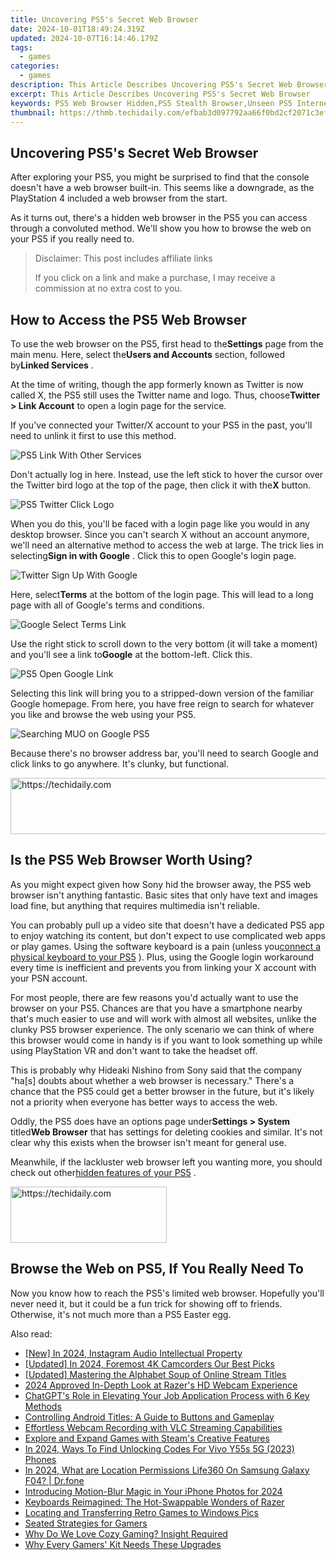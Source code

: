 ```yaml
---
title: Uncovering PS5's Secret Web Browser
date: 2024-10-01T18:49:24.319Z
updated: 2024-10-07T16:14:46.179Z
tags:
  - games
categories:
  - games
description: This Article Describes Uncovering PS5's Secret Web Browser
excerpt: This Article Describes Uncovering PS5's Secret Web Browser
keywords: PS5 Web Browser Hidden,PS5 Stealth Browser,Unseen PS5 Internet,PS5 Browser Secrets,Mystery PS5 Browser,Secret PlayStation Browser,Undercover PS5 Net
thumbnail: https://thmb.techidaily.com/efbab3d097792aa66f0bd2cf2071c3ef92d9d9dc79fa36684145aac317075ce9.jpg
---
```


## Uncovering PS5's Secret Web Browser

 After exploring your PS5, you might be surprised to find that the console doesn't have a web browser built-in. This seems like a downgrade, as the PlayStation 4 included a web browser from the start.

 As it turns out, there's a hidden web browser in the PS5 you can access through a convoluted method. We'll show you how to browse the web on your PS5 if you really need to.

>  Disclaimer: This post includes affiliate links
>
>  If you click on a link and make a purchase, I may receive a commission at no extra cost to you.
>

## How to Access the PS5 Web Browser

 To use the web browser on the PS5, first head to the**Settings** page from the main menu. Here, select the**Users and Accounts** section, followed by**Linked Services** .

 At the time of writing, though the app formerly known as Twitter is now called X, the PS5 still uses the Twitter name and logo. Thus, choose**Twitter > Link Account** to open a login page for the service.

 If you've connected your Twitter/X account to your PS5 in the past, you'll need to unlink it first to use this method.

![PS5 Link With Other Services](https://static1.makeuseofimages.com/wordpress/wp-content/uploads/2020/11/01-PS5-Link-With-Other-Services.jpg)

 Don't actually log in here. Instead, use the left stick to hover the cursor over the Twitter bird logo at the top of the page, then click it with the**X** button.

![PS5 Twitter Click Logo](https://static1.makeuseofimages.com/wordpress/wp-content/uploads/2020/11/02-PS5-Twitter-Click-Logo.jpg)

 When you do this, you'll be faced with a login page like you would in any desktop browser. Since you can't search X without an account anymore, we'll need an alternative method to access the web at large. The trick lies in selecting**Sign in with Google** . Click this to open Google's login page.

![Twitter Sign Up With Google](https://static1.makeuseofimages.com/wordpress/wp-content/uploads/2023/05/twitter-sign-up-with-google.jpg)

 Here, select**Terms** at the bottom of the login page. This will lead to a long page with all of Google's terms and conditions.

![Google Select Terms Link](https://static1.makeuseofimages.com/wordpress/wp-content/uploads/2023/05/google-select-terms-link.jpg)

 Use the right stick to scroll down to the very bottom (it will take a moment) and you'll see a link to**Google** at the bottom-left. Click this.

![PS5 Open Google Link](https://static1.makeuseofimages.com/wordpress/wp-content/uploads/2023/05/ps5-open-google-link.jpg)

 Selecting this link will bring you to a stripped-down version of the familiar Google homepage. From here, you have free reign to search for whatever you like and browse the web using your PS5.

![Searching MUO on Google PS5](https://static1.makeuseofimages.com/wordpress/wp-content/uploads/2023/05/searching-muo-on-google-ps5.jpg)

 Because there's no browser address bar, you'll need to search Google and click links to go anywhere. It's clunky, but functional.

<!-- affiliate ads begin -->
<a href="https://appsumo.8odi.net/c/5597632/2044586/7443" target="_top" id="2044586">
  <img src="//a.impactradius-go.com/display-ad/7443-2044586" border="0" alt="https://techidaily.com" width="728" height="90"/>
</a>
<img height="0" width="0" src="https://appsumo.8odi.net/i/5597632/2044586/7443" style="position:absolute;visibility:hidden;" border="0" />
<!-- affiliate ads end -->

## Is the PS5 Web Browser Worth Using?

 As you might expect given how Sony hid the browser away, the PS5 web browser isn't anything fantastic. Basic sites that only have text and images load fine, but anything that requires multimedia isn't reliable.

 You can probably pull up a video site that doesn't have a dedicated PS5 app to enjoy watching its content, but don't expect to use complicated web apps or play games. Using the software keyboard is a pain (unless you[connect a physical keyboard to your PS5](https://www.makeuseof.com/how-to-use-keyboard-mouse-ps5/) ). Plus, using the Google login workaround every time is inefficient and prevents you from linking your X account with your PSN account.

 For most people, there are few reasons you'd actually want to use the browser on your PS5\. Chances are that you have a smartphone nearby that's much easier to use and will work with almost all websites, unlike the clunky PS5 browser experience. The only scenario we can think of where this browser would come in handy is if you want to look something up while using PlayStation VR and don't want to take the headset off.

 This is probably why Hideaki Nishino from Sony said that the company "ha\[s\] doubts about whether a web browser is necessary." There's a chance that the PS5 could get a better browser in the future, but it's likely not a priority when everyone has better ways to access the web.

 Oddly, the PS5 does have an options page under**Settings > System** titled**Web Browser** that has settings for deleting cookies and similar. It's not clear why this exists when the browser isn't meant for general use.

 Meanwhile, if the lackluster web browser left you wanting more, you should check out other[hidden features of your PS5](https://www.makeuseof.com/ps5-things-you-might-not-know-you-can-do/) .

<!-- affiliate ads begin -->
<a href="https://bluettius.sjv.io/c/5597632/2139108/17108" target="_top" id="2139108">
  <img src="//a.impactradius-go.com/display-ad/17108-2139108" border="0" alt="https://techidaily.com" width="250" height="90"/>
</a>
<img height="0" width="0" src="https://bluettius.sjv.io/i/5597632/2139108/17108" style="position:absolute;visibility:hidden;" border="0" />
<!-- affiliate ads end -->

## Browse the Web on PS5, If You Really Need To

 Now you know how to reach the PS5's limited web browser. Hopefully you'll never need it, but it could be a fun trick for showing off to friends. Otherwise, it's not much more than a PS5 Easter egg.

<ins class="adsbygoogle"
     style="display:block"
     data-ad-format="autorelaxed"
     data-ad-client="ca-pub-7571918770474297"
     data-ad-slot="1223367746"></ins>

<ins class="adsbygoogle"
     style="display:block"
     data-ad-client="ca-pub-7571918770474297"
     data-ad-slot="8358498916"
     data-ad-format="auto"
     data-full-width-responsive="true"></ins>

<span class="atpl-alsoreadstyle">Also read:</span>
<div><ul>
<li><a href="https://instagram-video-files.techidaily.com/new-in-2024-instagram-audio-intellectual-property/"><u>[New] In 2024, Instagram Audio Intellectual Property</u></a></li>
<li><a href="https://fox-friendly.techidaily.com/updated-in-2024-foremost-4k-camcorders-our-best-picks/"><u>[Updated] In 2024, Foremost 4K Camcorders Our Best Picks</u></a></li>
<li><a href="https://facebook-record-videos.techidaily.com/updated-mastering-the-alphabet-soup-of-online-stream-titles/"><u>[Updated] Mastering the Alphabet Soup of Online Stream Titles</u></a></li>
<li><a href="https://screen-mirroring-recording.techidaily.com/2024-approved-in-depth-look-at-razers-hd-webcam-experience/"><u>2024 Approved In-Depth Look at Razer's HD Webcam Experience</u></a></li>
<li><a href="https://tech-revival.techidaily.com/chatgpts-role-in-elevating-your-job-application-process-with-6-key-methods/"><u>ChatGPT's Role in Elevating Your Job Application Process with 6 Key Methods</u></a></li>
<li><a href="https://games-able.techidaily.com/controlling-android-titles-a-guide-to-buttons-and-gameplay/"><u>Controlling Android Titles: A Guide to Buttons and Gameplay</u></a></li>
<li><a href="https://screen-sharing-recording.techidaily.com/effortless-webcam-recording-with-vlc-streaming-capabilities/"><u>Effortless Webcam Recording with VLC Streaming Capabilities</u></a></li>
<li><a href="https://games-able.techidaily.com/explore-and-expand-games-with-steams-creative-features/"><u>Explore and Expand Games with Steam's Creative Features</u></a></li>
<li><a href="https://sim-unlock.techidaily.com/in-2024-ways-to-find-unlocking-codes-for-vivo-y55s-5g-2023-phones-by-drfone-android/"><u>In 2024, Ways To Find Unlocking Codes For Vivo Y55s 5G (2023) Phones</u></a></li>
<li><a href="https://phone-solutions.techidaily.com/in-2024-what-are-location-permissions-life360-on-samsung-galaxy-f04-drfone-by-drfone-virtual-android/"><u>In 2024, What are Location Permissions Life360 On Samsung Galaxy F04? | Dr.fone</u></a></li>
<li><a href="https://vp-tips.techidaily.com/introducing-motion-blur-magic-in-your-iphone-photos-for-2024/"><u>Introducing Motion-Blur Magic in Your iPhone Photos for 2024</u></a></li>
<li><a href="https://games-able.techidaily.com/keyboards-reimagined-the-hot-swappable-wonders-of-razer/"><u>Keyboards Reimagined: The Hot-Swappable Wonders of Razer</u></a></li>
<li><a href="https://games-able.techidaily.com/locating-and-transferring-retro-games-to-windows-pics/"><u>Locating and Transferring Retro Games to Windows Pics</u></a></li>
<li><a href="https://games-able.techidaily.com/seated-strategies-for-gamers/"><u>Seated Strategies for Gamers</u></a></li>
<li><a href="https://games-able.techidaily.com/why-do-we-love-cozy-gaming-insight-required/"><u>Why Do We Love Cozy Gaming? Insight Required</u></a></li>
<li><a href="https://games-able.techidaily.com/why-every-gamers-kit-needs-these-upgrades/"><u>Why Every Gamers' Kit Needs These Upgrades</u></a></li>
</ul></div>

